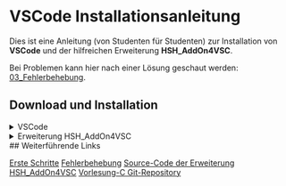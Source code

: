 <!--Start Anleitung-->
# VSCode Installationsanleitung

Dies ist eine Anleitung (von Studenten für Studenten) zur Installation von <b>VSCode</b> und der hilfreichen Erweiterung <b>HSH_AddOn4VSC</b>.<br />

Bei Problemen kann hier nach einer Lösung geschaut werden: [03_Fehlerbehebung](https://github.com/hshf1/VorlesungC/blob/main/VSCode/03_Fehlerbehebung.md).<br />
<!--Start Download und Installation-->
## Download und Installation
<!--Start VSCode-->
<details>
<summary>VSCode</summary>
<br />
🛑 Ist VSCode bereits installiert (wie es z.B. auf den Rechnern der HsH ist), so kann der Download von VSCode übersprungen und die Erweiterung, wie folgend beschrieben, installiert werden.<br />
<br />
Die neueste Version von VSCode kann hier runtergeladen und installiert werden:
  
[https://code.visualstudio.com](https://code.visualstudio.com).<br />
<br />
Nach der Installation ist VSCode zu öffnen. Es erscheint die folgende Benutzeroberfläche (Stand: 21.09.2023):<br />
</details>
<!--Ende VSCode-->
<!--Start Erweiterung HSH_AddOn4VSC-->
<details>
<summary>Erweiterung HSH_AddOn4VSC</summary>
<br />
Auf der linken Seite kann auf den Marktplatz zugegriffen werden (s. nachfolgendes Bild).<br />
<img width="426" alt="Screenshot 2023-09-21 at 15 25 10" src="https://github.com/hshf1/VSCode/assets/100713757/45216f6b-136a-4485-8178-749eef98535f"><br />
<br />
Dort können Erweiterungen für VSCode installiert werden. Mit der Suche nach <b>HSH_AddOn4VSC</b> taucht die folgende Erweiterung auf (Stand: 21.09.2023):<br />
<img width="426" alt="Screenshot 2023-09-21 at 15 26 40" src="https://github.com/hshf1/VSCode/assets/100713757/6cb07cd6-630f-4503-8bd9-b0ff941128a8"><br />
<br />
Mit einem Klick auf Installieren wird die Erweiterung heruntergeladen und installiert. Sobald die Installation abgeschlossen ist, führt VSCode die Erweiterung sofort aus. Ab da werden alle weiteren benötigten Erweiterungen und zusetzende Einstellungen von der Erweiterung automatisch ausgeführt. Dies kann bei der ersten Installation etwas dauern und es kann je nach System ein externes Terminal (CMD) öffnen, wo noch benötigte Ressourcen installiert werden.<br />
<br />
ℹ️ Die Erweiterung kann Installationen ausführen, die Admin-Rechte benötigt (außer an den Rechnern der HsH).<br />
<br />
Hat die installierte Erweiterung die Initialisierung abgeschlossen, so wird ein Ordner auf dem Rechner unter <b>Dokumente</b> und in diesem Ordner eine erste Datei erstellt (je nach ausgewählter Programmiersprache ändert sich der Ordner und / oder die Datei, dazu mehr unter 
  
[<b>Erste_Schritte</b>](https://github.com/hshf1/VSCode/blob/main/02_Erste_Schritte.md)). Dieser Ordner wird auch direkt in VSCode geöffnet. Außerdem sollte auf der linken Seite ein Logo mit der Aufschrift HsH erscheinen (s. nachfolgendes Bild).<br />
<img width="426" alt="Screenshot 2023-09-21 at 15 28 55" src="https://github.com/hshf1/VSCode/assets/100713757/cbd1aff0-d555-41a9-a35a-72f83f697122"><br />
</details>
<!--Ende Erweiterung HSH_AddOn4VSC-->
<!--Ende Download und Installation-->
<!--Start Weiterführende Links-->
## Weiterführende Links

[Erste Schritte](https://github.com/hshf1/VSCode/blob/main/02_Erste_Schritte.md)
[Fehlerbehebung](https://github.com/hshf1/VSCode/blob/main/03_Fehlerbehebung.md)
[Source-Code der Erweiterung HSH_AddOn4VSC](https://github.com/hshf1/HSH_AddOn4VSC)
[Vorlesung-C Git-Repository](https://github.com/hshf1/VorlesungC)
<!--Ende Weiterführende Links-->
<!--Ende Anleitung-->
